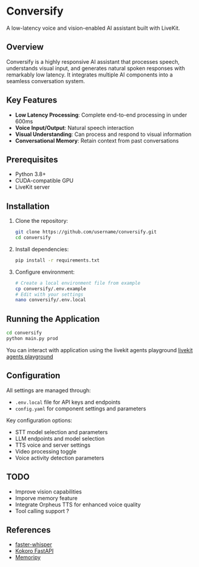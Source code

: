 # Conversify

A low-latency voice and vision-enabled AI assistant built with LiveKit.

## Overview

Conversify is a highly responsive AI assistant that processes speech, understands visual input, and generates natural spoken responses with remarkably low latency. It integrates multiple AI components into a seamless conversation system.

## Key Features

- **Low Latency Processing**: Complete end-to-end processing in under 600ms
- **Voice Input/Output**: Natural speech interaction
- **Visual Understanding**: Can process and respond to visual information
- **Conversational Memory**: Retain context from past conversations

## Prerequisites

- Python 3.8+
- CUDA-compatible GPU 
- LiveKit server

## Installation

1. Clone the repository:
   ```bash
   git clone https://github.com/username/conversify.git
   cd conversify
   ```

2. Install dependencies:
   ```bash
   pip install -r requirements.txt
   ```

3. Configure environment:
   ```bash
   # Create a local environment file from example
   cp conversify/.env.example
   # Edit with your settings
   nano conversify/.env.local
   ```

## Running the Application

```bash
cd conversify
python main.py prod
```

You can interact with application using the livekit agents playground [livekit agents playground](https://agents-playground.livekit.io/) 

## Configuration

All settings are managed through:
- `.env.local` file for API keys and endpoints
- `config.yaml` for component settings and parameters

Key configuration options:
- STT model selection and parameters
- LLM endpoints and model selection
- TTS voice and server settings
- Video processing toggle
- Voice activity detection parameters

## TODO

- Improve vision capabilities
- Imporve memory feature
- Integrate Orpheus TTS for enhanced voice quality
- Tool calling support ?

## References

- [faster-whisper](https://github.com/SYSTRAN/faster-whisper)
- [Kokoro FastAPI](https://github.com/remsky/Kokoro-FastAPI) 
- [Memoripy](https://github.com/caspianmoon/memoripy) 
